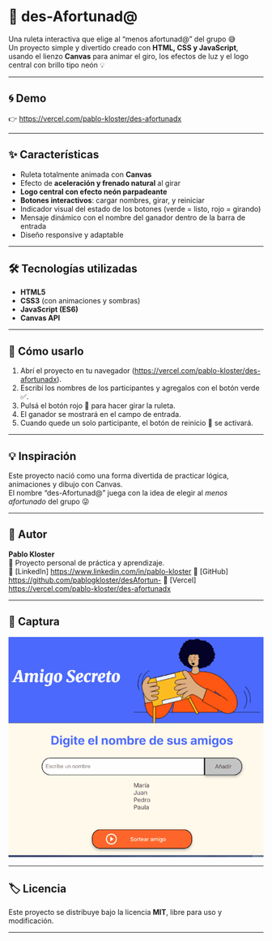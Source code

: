 # 🎯 des-Afortunad@

Una ruleta interactiva que elige al “menos afortunad@” del grupo 😅  
Un proyecto simple y divertido creado con **HTML, CSS y JavaScript**, usando el lienzo **Canvas** para animar el giro, los efectos de luz y el logo central con brillo tipo neón 💡

---

## 🌀 Demo

👉 https://vercel.com/pablo-kloster/des-afortunadx

---

## ✨ Características

- Ruleta totalmente animada con **Canvas**  
- Efecto de **aceleración y frenado natural** al girar  
- **Logo central con efecto neón parpadeante**  
- **Botones interactivos**: cargar nombres, girar, y reiniciar  
- Indicador visual del estado de los botones (verde = listo, rojo = girando)  
- Mensaje dinámico con el nombre del ganador dentro de la barra de entrada  
- Diseño responsive y adaptable  

---

## 🛠️ Tecnologías utilizadas

- **HTML5**  
- **CSS3** (con animaciones y sombras)  
- **JavaScript (ES6)**  
- **Canvas API**  

---

## 🚀 Cómo usarlo

1. Abrí el proyecto en tu navegador (https://vercel.com/pablo-kloster/des-afortunadx).
2. Escribí los nombres de los participantes y agregalos con el botón verde ✅.
3. Pulsá el botón rojo 🔴 para hacer girar la ruleta.
4. El ganador se mostrará en el campo de entrada.  
5. Cuando quede un solo participante, el botón de reinicio 🔄 se activará.

---

## 💡 Inspiración

Este proyecto nació como una forma divertida de practicar lógica, animaciones y dibujo con Canvas.  
El nombre “des-Afortunad@” juega con la idea de elegir al *menos afortunado* del grupo 😜  

---

## 🧠 Autor

**Pablo Kloster**  
📍 Proyecto personal de práctica y aprendizaje.  
🔗 [LinkedIn] https://www.linkedin.com/in/pablo-kloster 
🔗 [GitHub] https://github.com/pablogkloster/desAfortun-
🔗 [Vercel] https://vercel.com/pablo-kloster/des-afortunadx

---

## 📸 Captura

![Sorteo con ruleta](sortear-nombres.gif)

---

## 🏷️ Licencia

Este proyecto se distribuye bajo la licencia **MIT**, libre para uso y modificación.

---

